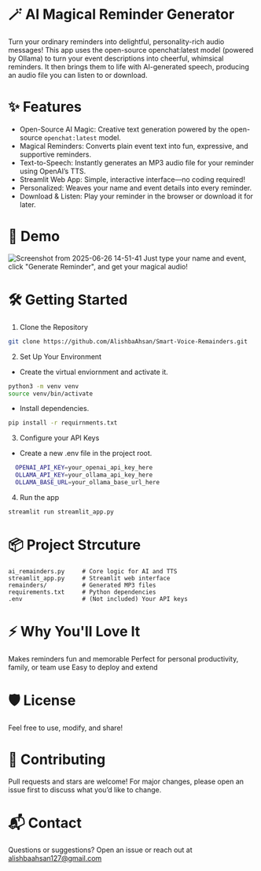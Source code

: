 # 🪄 AI Magical Reminder Generator
Turn your ordinary reminders into delightful, personality-rich audio messages!
This app uses the open-source openchat:latest model (powered by Ollama) to turn your event descriptions into cheerful, whimsical reminders. It then brings them to life with AI-generated speech, producing an audio file you can listen to or download.


# ✨ Features
- Open-Source AI Magic: Creative text generation powered by the open-source `openchat:latest` model.
- Magical Reminders: Converts plain event text into fun, expressive, and supportive reminders.
- Text-to-Speech: Instantly generates an MP3 audio file for your reminder using OpenAI’s TTS.
- Streamlit Web App: Simple, interactive interface—no coding required!
- Personalized: Weaves your name and event details into every reminder.
- Download & Listen: Play your reminder in the browser or download it for later.

# 🚀 Demo

![Screenshot from 2025-06-26 14-51-41](https://github.com/user-attachments/assets/2a6388b1-0518-4d5f-ab65-c92aefdf72b9)
Just type your name and event, click "Generate Reminder", and get your magical audio!

# 🛠️ Getting Started

1. Clone the Repository
```bash
git clone https://github.com/AlishbaAhsan/Smart-Voice-Remainders.git
```

2. Set Up Your Environment
- Create the virtual enviornment and activate it.
```bash
python3 -m venv venv
source venv/bin/activate
```
- Install dependencies.
```bash
pip install -r requirnments.txt
```

3. Configure your API Keys
- Create a new .env file in the project root.
```bash
  OPENAI_API_KEY=your_openai_api_key_here
  OLLAMA_API_KEY=your_ollama_api_key_here
  OLLAMA_BASE_URL=your_ollama_base_url_here
```

4. Run the app
```bash
streamlit run streamlit_app.py
```

# 📦 Project Strcuture
```text
ai_remainders.py     # Core logic for AI and TTS
streamlit_app.py     # Streamlit web interface
remainders/          # Generated MP3 files
requirements.txt     # Python dependencies
.env                 # (Not included) Your API keys
```

#   ⚡ Why You'll Love It
Makes reminders fun and memorable
Perfect for personal productivity, family, or team use
Easy to deploy and extend

# 🛡️ License
Feel free to use, modify, and share!

# 🙌 Contributing
Pull requests and stars are welcome!
For major changes, please open an issue first to discuss what you’d like to change.

# 📬 Contact
Questions or suggestions?
Open an issue or reach out at alishbaahsan127@gmail.com
